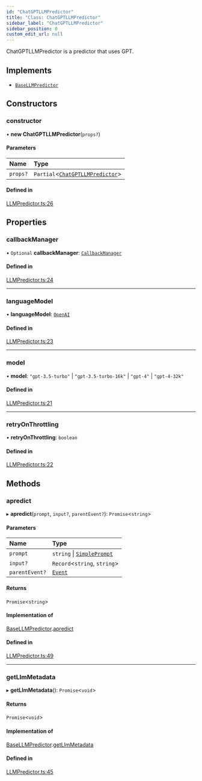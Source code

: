 ```yaml
---
id: "ChatGPTLLMPredictor"
title: "Class: ChatGPTLLMPredictor"
sidebar_label: "ChatGPTLLMPredictor"
sidebar_position: 0
custom_edit_url: null
---
```


ChatGPTLLMPredictor is a predictor that uses GPT.

## Implements

- [`BaseLLMPredictor`](../interfaces/BaseLLMPredictor.md)

## Constructors

### constructor

• **new ChatGPTLLMPredictor**(`props?`)

#### Parameters

| Name | Type |
| :------ | :------ |
| `props?` | `Partial`<[`ChatGPTLLMPredictor`](ChatGPTLLMPredictor.md)\> |

#### Defined in

[LLMPredictor.ts:26](https://github.com/run-llama/llamascript/blob/4649536/packages/core/src/LLMPredictor.ts#L26)

## Properties

### callbackManager

• `Optional` **callbackManager**: [`CallbackManager`](CallbackManager.md)

#### Defined in

[LLMPredictor.ts:24](https://github.com/run-llama/llamascript/blob/4649536/packages/core/src/LLMPredictor.ts#L24)

___

### languageModel

• **languageModel**: [`OpenAI`](OpenAI.md)

#### Defined in

[LLMPredictor.ts:23](https://github.com/run-llama/llamascript/blob/4649536/packages/core/src/LLMPredictor.ts#L23)

___

### model

• **model**: ``"gpt-3.5-turbo"`` \| ``"gpt-3.5-turbo-16k"`` \| ``"gpt-4"`` \| ``"gpt-4-32k"``

#### Defined in

[LLMPredictor.ts:21](https://github.com/run-llama/llamascript/blob/4649536/packages/core/src/LLMPredictor.ts#L21)

___

### retryOnThrottling

• **retryOnThrottling**: `boolean`

#### Defined in

[LLMPredictor.ts:22](https://github.com/run-llama/llamascript/blob/4649536/packages/core/src/LLMPredictor.ts#L22)

## Methods

### apredict

▸ **apredict**(`prompt`, `input?`, `parentEvent?`): `Promise`<`string`\>

#### Parameters

| Name | Type |
| :------ | :------ |
| `prompt` | `string` \| [`SimplePrompt`](../modules.md#simpleprompt) |
| `input?` | `Record`<`string`, `string`\> |
| `parentEvent?` | [`Event`](../interfaces/Event.md) |

#### Returns

`Promise`<`string`\>

#### Implementation of

[BaseLLMPredictor](../interfaces/BaseLLMPredictor.md).[apredict](../interfaces/BaseLLMPredictor.md#apredict)

#### Defined in

[LLMPredictor.ts:49](https://github.com/run-llama/llamascript/blob/4649536/packages/core/src/LLMPredictor.ts#L49)

___

### getLlmMetadata

▸ **getLlmMetadata**(): `Promise`<`void`\>

#### Returns

`Promise`<`void`\>

#### Implementation of

[BaseLLMPredictor](../interfaces/BaseLLMPredictor.md).[getLlmMetadata](../interfaces/BaseLLMPredictor.md#getllmmetadata)

#### Defined in

[LLMPredictor.ts:45](https://github.com/run-llama/llamascript/blob/4649536/packages/core/src/LLMPredictor.ts#L45)
